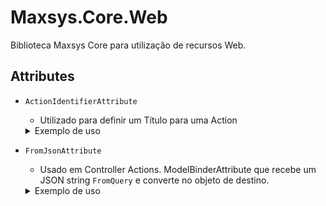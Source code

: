 # Maxsys.Core.Web
Biblioteca Maxsys Core para utilização de recursos Web.

## Attributes
- `ActionIdentifierAttribute`
    - Utilizado para definir um Título para uma Action
    <details>
        <summary>Exemplo de uso</summary>

    ```cs
    [ActionIdentifierAttribute("Titled_Action")]
    public IActionResult Get() { ... }
    ```
    </details>

- `FromJsonAttribute`
    - Usado em Controller Actions. ModelBinderAttribute que recebe um JSON string `FromQuery` e converte no objeto de destino.
    <details>
        <summary>Exemplo de uso</summary>

    #### Objeto:
    ```cs
    
    public class Sample
    {
        public int Id { get; set; }
        public string Name { get; set; }
        public List<string> Items { get; set; }
    }
    ```

    #### JSON (string)
    ```json
    {
        "id": 123,
        "name": "Cuca Beludo",
        "items": [
            "Tia Romba"
            "Elma Maria Pinto",
            "Paula Vadão",
            "Mecânica Simas Turbo"
        ]
    }
    ```

    #### Controller Action
    ```cs
    // GET api/controller/get?sample={"id":123,"name":"Cuca Beludo","items":["Tia Romba","Elma Maria Pinto","Paula Vadão","Mecânica Simas Turbo"]}    


    // Este código ... 
    public IActionResult Get([FromJson] Sample sample)
    { 
        return Ok(sample);
    }

    // ...é equivalente a esse (com features a mais)
    public IActionResult Get([FromQuery] string sample)
    { 
        var obj = JsonSerializer.Deserialize<Sample>(sample);

        return Ok(obj);
    }
    ```
    </details>
